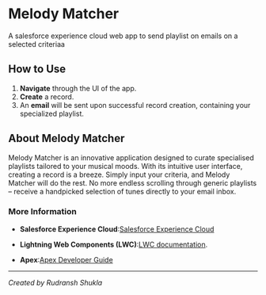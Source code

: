 # Melody Matcher

A salesforce experience cloud web app to send playlist on emails on a selected criteriaa
## How to Use

1. **Navigate** through the UI of the app.
2. **Create** a record.
3. An **email** will be sent upon successful record creation, containing your specialized playlist.

## About Melody Matcher

Melody Matcher is an innovative application designed to curate specialised playlists tailored to your musical moods. With its intuitive user interface, creating a record is a breeze. Simply input your criteria, and Melody Matcher will do the rest. No more endless scrolling through generic playlists – receive a handpicked selection of tunes directly to your email inbox. 

### More Information

- **Salesforce Experience Cloud**:[Salesforce Experience Cloud](https://www.salesforce.com/products/community-cloud/overview/)

- **Lightning Web Components (LWC)**:[LWC documentation](https://developer.salesforce.com/docs/component-library/documentation/lwc).

- **Apex**:[Apex Developer Guide](https://developer.salesforce.com/docs/atlas.en-us.apexcode.meta/apexcode/apex_intro_what_is_apex.htm) 

---
*Created by Rudransh Shukla*
